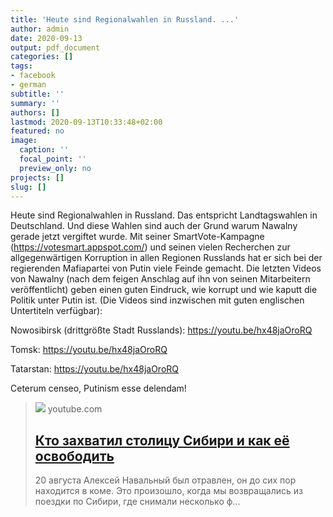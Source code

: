 ```yaml
---
title: 'Heute sind Regionalwahlen in Russland. ...'
author: admin
date: 2020-09-13
output: pdf_document
categories: []
tags:
- facebook
- german
subtitle: ''
summary: ''
authors: []
lastmod: 2020-09-13T10:33:48+02:00
featured: no
image:
  caption: ''
  focal_point: ''
  preview_only: no
projects: []
slug: []
---
```

Heute sind Regionalwahlen in Russland. Das entspricht Landtagswahlen in Deutschland. Und diese Wahlen sind auch der Grund warum Nawalny gerade jetzt vergiftet wurde. Mit seiner SmartVote-Kampagne (https://votesmart.appspot.com/) und seinen vielen Recherchen zur allgegenwärtigen Korruption in allen Regionen Russlands hat er sich bei der regierenden Mafiapartei von Putin viele Feinde gemacht. Die letzten Videos von Nawalny (nach dem feigen Anschlag auf ihn von seinen Mitarbeitern veröffentlicht) geben einen guten Eindruck, wie korrupt und wie kaputt die Politik unter Putin ist. 
(Die Videos sind inzwischen mit guten englischen Untertiteln verfügbar):

Nowosibirsk (drittgrößte Stadt Russlands):
https://youtu.be/hx48jaOroRQ

Tomsk:
https://youtu.be/hx48jaOroRQ

Tatarstan:
https://youtu.be/hx48jaOroRQ

Ceterum censeo, Putinism esse delendam!
> [![](https://i.ytimg.com/vi/hx48jaOroRQ/maxresdefault.jpg)](https://youtu.be/hx48jaOroRQ)
> youtube.com
> ## [Кто захватил столицу Сибири и как её освободить](https://youtu.be/hx48jaOroRQ)
>
>20 августа Алексей Навальный был отравлен, он до сих пор находится в коме. Это произошло, когда мы возвращались из поездки по Сибири, где снимали несколько ф...

